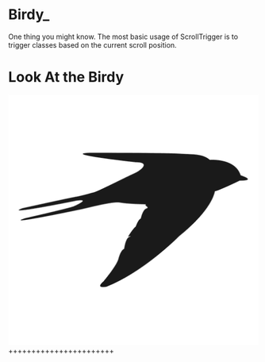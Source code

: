 # Birdy_
One thing you might know. The most basic usage of ScrollTrigger is to trigger classes based on the current scroll position. 

# Look At the Birdy

![alt text](https://github.com/AhsanParadise/Birdy_/blob/master/img/birdy.png?raw=true)
+++++++++++++++++++++++
